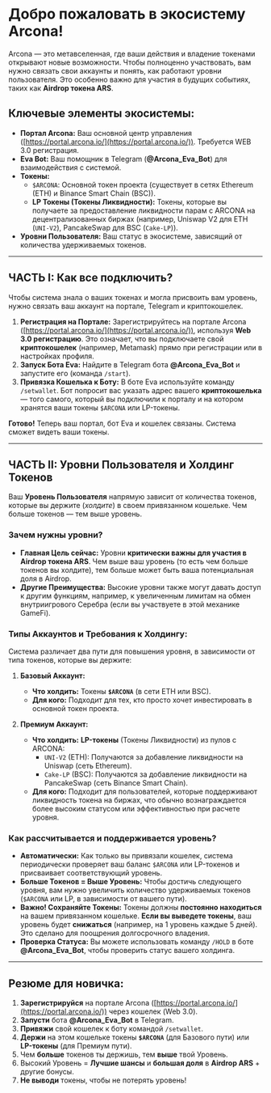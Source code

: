 # Добро пожаловать в экосистему Arcona!

Arcona — это метавселенная, где ваши действия и владение токенами открывают новые возможности. Чтобы полноценно участвовать, вам нужно связать свои аккаунты и понять, как работают уровни пользователя. Это особенно важно для участия в будущих событиях, таких как **Airdrop токена ARS**.

## Ключевые элементы экосистемы:

*   **Портал Arcona:** Ваш основной центр управления ([https://portal.arcona.io/](https://portal.arcona.io/)). Требуется WEB 3.0 регистрация.
*   **Eva Bot:** Ваш помощник в Telegram (**@Arcona_Eva_Bot**) для взаимодействия с системой.
*   **Токены:**
    *   `$ARCONA`: Основной токен проекта (существует в сетях Ethereum (ETH) и Binance Smart Chain (BSC)).
    *   **LP Токены (Токены Ликвидности):** Токены, которые вы получаете за предоставление ликвидности парам с ARCONA на децентрализованных биржах (например, Uniswap V2 для ETH (`UNI-V2`), PancakeSwap для BSC (`Cake-LP`)).
*   **Уровни Пользователя:** Ваш статус в экосистеме, зависящий от количества удерживаемых токенов.

---

## ЧАСТЬ I: Как все подключить?

Чтобы система знала о ваших токенах и могла присвоить вам уровень, нужно связать ваш аккаунт на портале, Telegram и криптокошелек.

1.  **Регистрация на Портале:** Зарегистрируйтесь на портале Arcona ([https://portal.arcona.io/](https://portal.arcona.io/)), используя **Web 3.0 регистрацию**. Это означает, что вы подключаете свой **криптокошелек** (например, Metamask) прямо при регистрации или в настройках профиля.
2.  **Запуск Бота Eva:** Найдите в Telegram бота **@Arcona_Eva_Bot** и запустите его (команда `/start`).
3.  **Привязка Кошелька к Боту:** В боте Eva используйте команду `/setwallet`. Бот попросит вас указать адрес вашего **криптокошелька** — того самого, который вы подключили к порталу и на котором хранятся ваши токены `$ARCONA` или LP-токены.

**Готово!** Теперь ваш портал, бот Eva и кошелек связаны. Система сможет видеть ваши токены.

---

## ЧАСТЬ II: Уровни Пользователя и Холдинг Токенов

Ваш **Уровень Пользователя** напрямую зависит от количества токенов, которые вы держите (*холдите*) в своем привязанном кошельке. Чем больше токенов — тем выше уровень.

### Зачем нужны уровни?

*   **Главная Цель сейчас:** Уровни **критически важны для участия в Airdrop токена ARS**. Чем выше ваш уровень (то есть чем больше токенов вы холдите), тем больше может быть ваша потенциальная доля в Airdrop.
*   **Другие Преимущества:** Высокие уровни также могут давать доступ к другим функциям, например, к увеличенным лимитам на обмен внутриигрового Серебра (если вы участвуете в этой механике GameFi).

### Типы Аккаунтов и Требования к Холдингу:

Система различает два пути для повышения уровня, в зависимости от типа токенов, которые вы держите:

1.  **Базовый Аккаунт:**
    *   **Что холдить:** Токены **`$ARCONA`** (в сети ETH или BSC).
    *   **Для кого:** Подходит для тех, кто просто хочет инвестировать в основной токен проекта.

2.  **Премиум Аккаунт:**
    *   **Что холдить:** **LP-токены** (Токены Ликвидности) из пулов с ARCONA:
        *   `UNI-V2` (ETH): Получаются за добавление ликвидности на Uniswap (сеть Ethereum).
        *   `Cake-LP` (BSC): Получаются за добавление ликвидности на PancakeSwap (сеть Binance Smart Chain).
    *   **Для кого:** Подходит для пользователей, которые поддерживают ликвидность токена на биржах, что обычно вознаграждается более высоким статусом или эффективностью при расчете уровня.

### Как рассчитывается и поддерживается уровень?

*   **Автоматически:** Как только вы привязали кошелек, система периодически проверяет ваш баланс `$ARCONA` или LP-токенов и присваивает соответствующий уровень.
*   **Больше Токенов = Выше Уровень:** Чтобы достичь следующего уровня, вам нужно увеличить количество удерживаемых токенов (`$ARCONA` или LP, в зависимости от вашего пути).
*   **Важно! Сохраняйте Токены:** Токены должны **постоянно находиться** на вашем привязанном кошельке. **Если вы выведете токены**, ваш уровень будет **снижаться** (например, на 1 уровень каждые 5 дней). Это сделано для поощрения долгосрочного владения.
*   **Проверка Статуса:** Вы можете использовать команду `/HOLD` в боте **@Arcona_Eva_Bot**, чтобы проверить статус вашего холдинга.

---

## Резюме для новичка:

1.  **Зарегистрируйся** на портале Arcona ([https://portal.arcona.io/](https://portal.arcona.io/)) через кошелек (Web 3.0).
2.  **Запусти** бота **@Arcona_Eva_Bot** в Telegram.
3.  **Привяжи** свой кошелек к боту командой `/setwallet`.
4.  **Держи** на этом кошельке токены **`$ARCONA`** (для Базового пути) или **LP-токены** (для Премиум пути).
5.  Чем **больше** токенов ты держишь, тем **выше** твой Уровень.
6.  Высокий Уровень = **Лучшие шансы** и **большая доля** в **Airdrop ARS** + другие бонусы.
7.  **Не выводи** токены, чтобы не потерять уровень!
